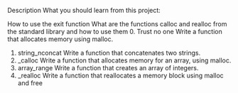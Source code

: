 Description
What you should learn from this project:

How to use the exit function
What are the functions calloc and realloc from the standard library and how to use them
0. Trust no one
Write a function that allocates memory using malloc.
1. string_nconcat
Write a function that concatenates two strings.
2. _calloc
Write a function that allocates memory for an array, using malloc.
3. array_range
Write a function that creates an array of integers.
4. _realloc
Write a function that reallocates a memory block using malloc and free
